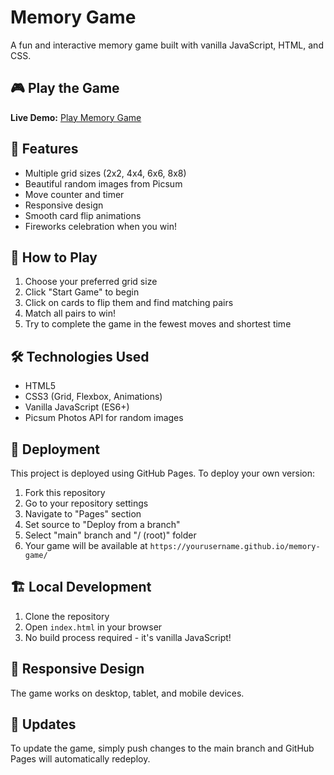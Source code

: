 # Memory Game

A fun and interactive memory game built with vanilla JavaScript, HTML, and CSS.

## 🎮 Play the Game

**Live Demo:** [Play Memory Game](https://xluo3503.github.io/memory-game/)

## 🎯 Features

- Multiple grid sizes (2x2, 4x4, 6x6, 8x8)
- Beautiful random images from Picsum
- Move counter and timer
- Responsive design
- Smooth card flip animations
- Fireworks celebration when you win!

## 🚀 How to Play

1. Choose your preferred grid size
2. Click "Start Game" to begin
3. Click on cards to flip them and find matching pairs
4. Match all pairs to win!
5. Try to complete the game in the fewest moves and shortest time

## 🛠 Technologies Used

- HTML5
- CSS3 (Grid, Flexbox, Animations)
- Vanilla JavaScript (ES6+)
- Picsum Photos API for random images

## 🚀 Deployment

This project is deployed using GitHub Pages. To deploy your own version:

1. Fork this repository
2. Go to your repository settings
3. Navigate to "Pages" section
4. Set source to "Deploy from a branch"
5. Select "main" branch and "/ (root)" folder
6. Your game will be available at `https://yourusername.github.io/memory-game/`

## 🏗 Local Development

1. Clone the repository
2. Open `index.html` in your browser
3. No build process required - it's vanilla JavaScript!

## 📱 Responsive Design

The game works on desktop, tablet, and mobile devices.

## 🔄 Updates

To update the game, simply push changes to the main branch and GitHub Pages will automatically redeploy.
